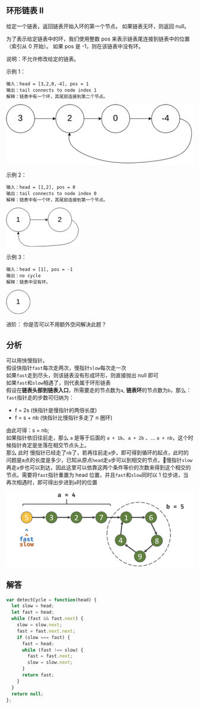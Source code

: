 ## 环形链表 II

给定一个链表，返回链表开始入环的第一个节点。 如果链表无环，则返回 null。

为了表示给定链表中的环，我们使用整数 pos 来表示链表尾连接到链表中的位置（索引从 0 开始）。 如果 pos 是 -1，则在该链表中没有环。

说明：不允许修改给定的链表。

示例 1：

```
输入：head = [3,2,0,-4], pos = 1
输出：tail connects to node index 1
解释：链表中有一个环，其尾部连接到第二个节点。
```

<img src="../../static/142-1.png"/>

示例 2：

```
输入：head = [1,2], pos = 0
输出：tail connects to node index 0
解释：链表中有一个环，其尾部连接到第一个节点。
```

<img src="../../static/142-2.png"/>

示例 3：

```
输入：head = [1], pos = -1
输出：no cycle
解释：链表中没有环。
```

<img src="../../static/142-3.png"/>

进阶：
你是否可以不用额外空间解决此题？

## 分析

可以用快慢指针。  
假设快指针`fast`每次走两次，慢指针`slow`每次走一次  
 如果``fast``走到尽头，则该链表没有形成环形，则直接抛出 null 即可  
 如果`fast`和`slow`相遇了，则代表属于环形链表  
假设在<b>链表头部到链表入口</b>，所需要走的节点数为`a`, <b>链表环</b>的节点数为`b`，那么：  
`fast`指针走的步数可归纳为：

- f = 2s (快指针是慢指针的两倍长度)
- f = s + nb (快指针比慢指针多走了 n 圈环)  

由此可得：s = nb;  
如果指针依旧往前走，那么 `a` 是等于后面的 `a + 1b`、`a + 2b` 、... `a + nb`，这个时候指针肯定是坐落在相交节点头上。  
那么 此时 慢指针已经走了`nb`了，若再往前走`a`步，即可得到循环的起点，此时的问题是a点的长度是多少，已知从原点`head`走`a`步可以到相交的节点，慢指针`slow`再走`a`步也可以到达，因此这里可以依靠这两个条件等价的次数来得到这个相交的节点。需要将`fast`指针重置为 head 位置，并且`fast`和`slow`同时以 1 位步进，当再次相遇时，即可得出步进到``a``时的位置

<img src="../../static/142-answer.png"/>

## 解答

```javascript
var detectCycle = function(head) {
  let slow = head;
  let fast = head;
  while (fast && fast.next) {
    slow = slow.next;
    fast = fast.next.next;
    if (slow === fast) {
      fast = head;
      while (fast !== slow) {
        fast = fast.next;
        slow = slow.next;
      }
      return fast;
    }
  }
  return null;
};
```

